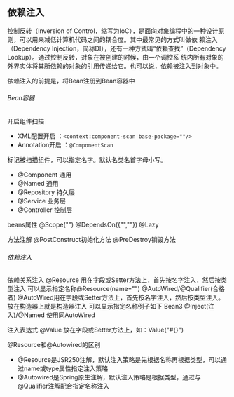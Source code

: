 依赖注入
-

控制反转（Inversion of Control，缩写为IoC），是面向对象编程中的一种设计原则，可以用来减低计算机代码之间的耦合度。其中最常见的方式叫做依
赖注入（Dependency Injection，简称DI），还有一种方式叫“依赖查找”（Dependency Lookup）。通过控制反转，对象在被创建的时候，由一个调控系
统内所有对象的外界实体将其所依赖的对象的引用传递给它。也可以说，依赖被注入到对象中。

依赖注入的前提是，将Bean注册到Bean容器中

###### Bean容器

开启组件扫描

- XML配置开启 ：`<context:component-scan base-package=""/>`
- Annotation开启 ：`@ComponentScan`

标记被扫描组件，可以指定名字。默认名类名首字母小写。

- @Component 通用
- @Named 通用
- @Repository 持久层
- @Service 业务层
- @Controller 控制层

beans属性
	@Scope("")
	@DependsOn({"",""})
	@Lazy

方法注解
	@PostConstruct初始化方法
	@PreDestroy销毁方法

###### 依赖注入

依赖关系注入
	@Resource
		用在字段或Setter方法上，首先按名字注入，然后按类型注入
		可以显示指定名称@Resource(name="")
	@AutoWired/@Qualifier(合格者)
		@AutoWired用在字段或Setter方法上，首先按名字注入，然后按类型注入。放在构造器上就是构造器注入
		可以显示指定名称例子如下	Bean3
	@Inject(注入)/@Named		使用同AutoWired

注入表达式
	@Value
		放在字段或Setter方法上，如：Value("#{}")
		
		
@Resource和@Autowired的区别

- @Resource是JSR250注解，默认注入策略是先根据名称再根据类型，可以通过name或type属性指定注入策略
- @Autowired是Spring原生注解，默认注入策略是根据类型，通过与@Qualifier注解配合指定名称注入
